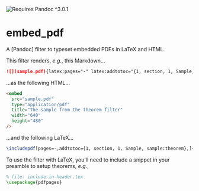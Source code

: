 ![Requires Pandoc ^3.0.1](https://img.shields.io/badge/pandoc-%5E3.0.1-orange)

# embed_pdf

A [Pandoc] filter to typeset embedded PDFs in LaTeX and HTML.

This filter renders, _e.g._, this Markdown...

```markdown
![](sample.pdf){latex:pages="-" latex:addtotoc="{1, section, 1, Sample, sample:theorem}" html:title="The sample from the theorem filter" html:width="640" html:height="480"}
```

...as the following HTML...

```html
<embed
  src="sample.pdf"
  type="application/pdf"
  title="The sample from the theorem filter"
  width="640"
  height="480"
/>
```

...and the following LaTeX...

```latex
\includepdf[pages=-,addtotoc={1, section, 1, Sample, sample:theorem},]{sample.pdf}
```

To use the filter with LaTeX, you'll need to include a snippet in your preamble to setup theorems, *e.g.*,

```latex
% file: include-in-header.tex
\usepackage{pdfpages}
```
